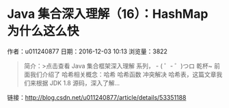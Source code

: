 # Java 集合深入理解（16）：HashMap 为什么这么快
作者：u011240877
日期：2016-12-03 10:13
浏览量：3822
> 简介：>点击查看 Java 集合框架深入理解 系列， - ( ゜- ゜)つロ 乾杯~ 
  前面我们介绍了 哈希相关概念：哈希 哈希函数 冲突解决 哈希表，这篇文章我们来根据 JDK 1.8 源码，深入了解...

 链接：http://blog.csdn.net/u011240877/article/details/53351188
